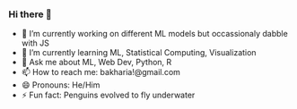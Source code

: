 ### Hi there 👋

<!--
**bakharia/bakharia** is a ✨ _special_ ✨ repository because its `README.md` (this file) appears on your GitHub profile.

Here are some ideas to get you started:

- 🔭 I’m currently working on ...
- 🌱 I’m currently learning ...
- 👯 I’m looking to collaborate on ...
- 🤔 I’m looking for help with ...
- 💬 Ask me about ...
- 📫 How to reach me: ...
- 😄 Pronouns: ...
- ⚡ Fun fact: ...
-->
- 🔭 I’m currently working on different ML models but occassionaly dabble with JS
- 🌱 I’m currently learning ML, Statistical Computing, Visualization 
- 💬 Ask me about ML, Web Dev, Python, R
- 📫 How to reach me: bakharia!@gmail.com 
- 😄 Pronouns: He/Him
- ⚡ Fun fact: Penguins evolved to fly underwater
<!-- - 👯 I’m looking to collaborate on  -->
<!-- - 🤔 I’m looking for help with ... -->
